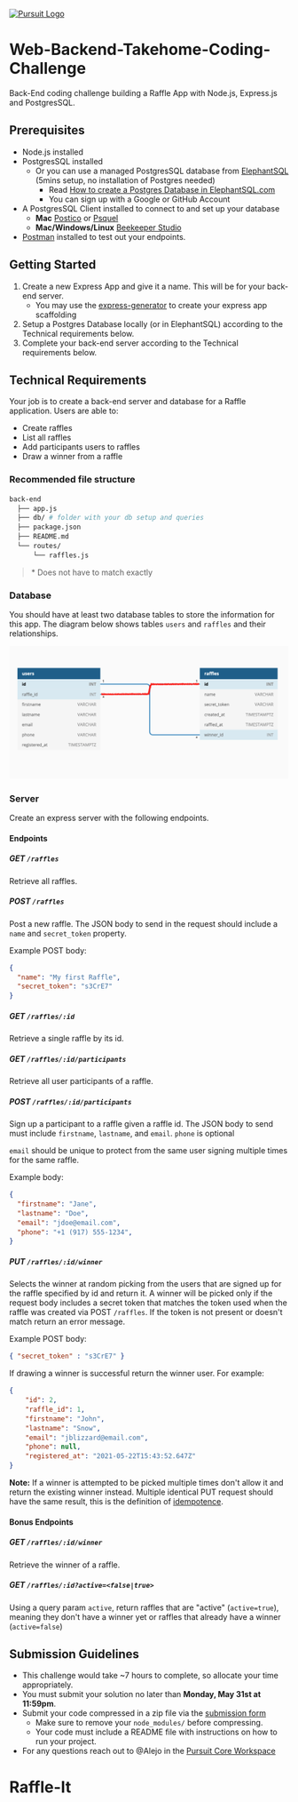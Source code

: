 [![Pursuit Logo](https://avatars1.githubusercontent.com/u/5825944?s=200&v=4)](https://pursuit.org)

# Web-Backend-Takehome-Coding-Challenge

Back-End coding challenge building a Raffle App with Node.js, Express.js and PostgresSQL.

## Prerequisites

- Node.js installed
- PostgresSQL installed
  - Or you can use a managed PostgresSQL database from [ElephantSQL](https://www.elephantsql.com/) (5mins setup, no installation of Postgres needed)
    - Read [How to create a Postgres Database in ElephantSQL.com](./how-to-create-a-postgres-db-in-elephansql.md)
    - You can sign up with a Google or GitHub Account
- A PostgresSQL Client installed to connect to and set up your database
  - **Mac** [Postico](https://eggerapps.at/postico/) or [Psquel](http://www.psequel.com/)
  - **Mac/Windows/Linux** [Beekeeper Studio](https://www.beekeeperstudio.io/get)
- [Postman](https://www.postman.com/product/rest-client/) installed to test out your endpoints.

## Getting Started

1. Create a new Express App and give it a name. This will be for your back-end server.
   - You may use the [express-generator](https://www.npmjs.com/package/express-generator) to create your express app scaffolding
2. Setup a Postgres Database locally (or in ElephantSQL) according to the Technical requirements below.
3. Complete your back-end server according to the Technical requirements below.

## Technical Requirements

Your job is to create a back-end server and database for a Raffle application. Users are able to:

- Create raffles
- List all raffles
- Add participants users to raffles
- Draw a winner from a raffle

### Recommended file structure

```bash
back-end
  ├── app.js
  ├── db/ # folder with your db setup and queries
  ├── package.json
  ├── README.md
  └── routes/
      └── raffles.js
```

>\* Does not have to match exactly


### Database

You should have at least two database tables to store the information for this app. The diagram below shows tables `users` and `raffles` and their relationships.

![database tables diagram](./assets/raffel-app-db-diagram.png)

### Server

Create an express server with the following endpoints.

#### Endpoints

##### GET `/raffles`

Retrieve all raffles.

##### POST `/raffles`

Post a new raffle. The JSON body to send in the request should include a `name` and `secret_token` property.

Example POST body: 

```json
{ 
  "name": "My first Raffle", 
  "secret_token": "s3CrE7" 
}
```

##### GET `/raffles/:id`

Retrieve a single raffle by its id.

##### GET `/raffles/:id/participants`

Retrieve all user participants of a raffle.

##### POST `/raffles/:id/participants`

Sign up a participant to a raffle given a raffle id. The JSON body to send must include `firstname`, `lastname`, and `email`.
`phone` is optional

`email` should be unique to protect from the same user signing multiple times for the same raffle.

Example body: 

```json
{ 
  "firstname": "Jane",
  "lastname": "Doe",
  "email": "jdoe@email.com",
  "phone": "+1 (917) 555-1234",
}
```

##### PUT `/raffles/:id/winner`

Selects the winner at random picking from the users that are signed up for the raffle specified by id and return it. A winner will be picked only if the request body includes a secret token that matches the token used when the raffle was created via POST `/raffles`.  If the token is not present or doesn't match return an error message.

Example POST body:

```json
{ "secret_token" : "s3CrE7" }
```

If drawing a winner is successful return the winner user. For example:

```json
{
    "id": 2,
    "raffle_id": 1,
    "firstname": "John",
    "lastname": "Snow",
    "email": "jblizzard@email.com",
    "phone": null,
    "registered_at": "2021-05-22T15:43:52.647Z"
}
```

**Note:** If a winner is attempted to be picked multiple times don't allow it and return the existing winner instead. Multiple identical PUT request should have the same result, this is the definition of [idempotence](https://developer.mozilla.org/en-US/docs/Web/HTTP/Methods/PUT#:~:text=The%20difference%20between%20PUT%20and,placing%20an%20order%20several%20times.).

#### Bonus Endpoints

##### GET `/raffles/:id/winner`

Retrieve the winner of a raffle.

##### GET `/raffles/:id?active=<false|true>`

Using a query param `active`, return raffles that are "active" (`active=true`), meaning they don't have a winner yet or raffles that already have a winner (`active=false`)

## Submission Guidelines

- This challenge would take ~7 hours to complete, so allocate your time appropriately.
- You must submit your solution no later than **Monday, May 31st at 11:59pm**.
- Submit your code compressed in a zip file via the [submission form](https://docs.google.com/forms/d/e/1FAIpQLSeY0nBqtXTV06b2CmAreHLJzVHlG0cQHUx9g1RKPYer0hNVVQ/viewform?usp=sf_link)
  - Make sure to remove your `node_modules/` before compressing.
  - Your code must include a README file with instructions on how to run your project.
- For any questions reach out to @Alejo in the [Pursuit Core Workspace](https://pursuit-core.slack.com/)
# Raffle-It

